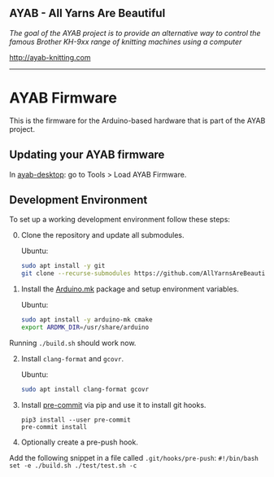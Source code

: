 ## AYAB - All Yarns Are Beautiful


_The goal of the AYAB project is to provide an alternative way to control the famous Brother KH-9xx range of knitting machines using a computer_

http://ayab-knitting.com


-----

# AYAB Firmware

This is the firmware for the Arduino-based hardware that is part of the AYAB project.

## Updating your AYAB firmware

In [ayab-desktop](https://github.com/AllYarnsAreBeautiful/ayab-desktop): go to Tools \> Load AYAB Firmware.

## Development Environment

To set up a working development environment follow these steps:

 0. Clone the repository and update all submodules.

    Ubuntu:
    ```bash
    sudo apt install -y git
    git clone --recurse-submodules https://github.com/AllYarnsAreBeautiful/ayab-firmware.git ayab
    ```

 1. Install the [Arduino.mk](https://github.com/sudar/Arduino-Makefile) package and setup environment variables.

    Ubuntu:
    ```bash
    sudo apt install -y arduino-mk cmake
    export ARDMK_DIR=/usr/share/arduino
    ```
 Running `./build.sh` should work now.


 2. Install `clang-format` and `gcovr`.

    Ubuntu:
    ```bash
    sudo apt install clang-format gcovr
    ```

 3. Install [pre-commit](https://pre-commit.com/) via pip and use it to install git hooks.
    ```
    pip3 install --user pre-commit
    pre-commit install
    ```

 4. Optionally create a pre-push hook.

 Add the following snippet in a file called `.git/hooks/pre-push`:
    ```
    #!/bin/bash
    set -e
    ./build.sh
    ./test/test.sh -c
    ```
